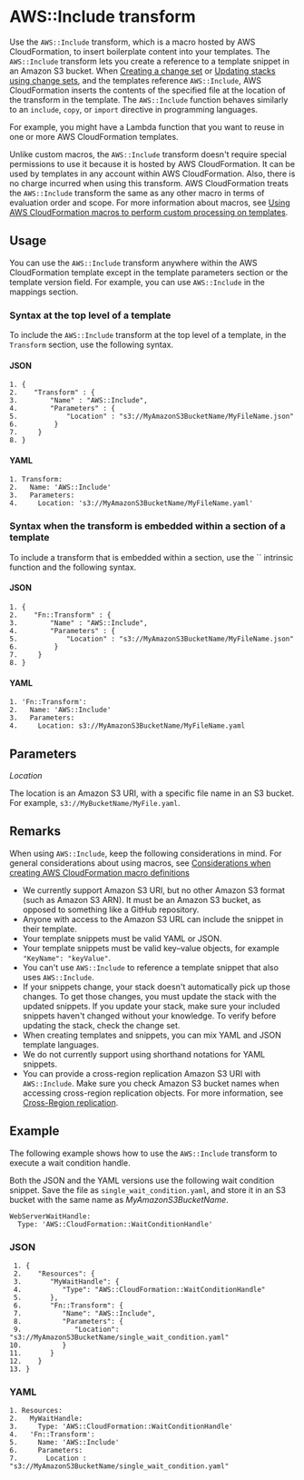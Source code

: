 # AWS::Include transform<a name="create-reusable-transform-function-snippets-and-add-to-your-template-with-aws-include-transform"></a>

Use the `AWS::Include` transform, which is a macro hosted by AWS CloudFormation, to insert boilerplate content into your templates\. The `AWS::Include` transform lets you create a reference to a template snippet in an Amazon S3 bucket\. When [Creating a change set](using-cfn-updating-stacks-changesets-create.md) or [Updating stacks using change sets](using-cfn-updating-stacks-changesets.md), and the templates reference `AWS::Include`, AWS CloudFormation inserts the contents of the specified file at the location of the transform in the template\. The `AWS::Include` function behaves similarly to an `include`, `copy`, or `import` directive in programming languages\.

For example, you might have a Lambda function that you want to reuse in one or more AWS CloudFormation templates\. 

Unlike custom macros, the `AWS::Include` transform doesn't require special permissions to use it because it is hosted by AWS CloudFormation\. It can be used by templates in any account within AWS CloudFormation\. Also, there is no charge incurred when using this transform\. AWS CloudFormation treats the `AWS::Include` transform the same as any other macro in terms of evaluation order and scope\. For more information about macros, see [Using AWS CloudFormation macros to perform custom processing on templates](template-macros.md)\.

## Usage<a name="aws-include-transform-usage"></a>

You can use the `AWS::Include` transform anywhere within the AWS CloudFormation template except in the template parameters section or the template version field\. For example, you can use `AWS::Include` in the mappings section\. 

### Syntax at the top level of a template<a name="aws-include-syntax-top-level-overview"></a>

To include the `AWS::Include` transform at the top level of a template, in the `Transform` section, use the following syntax\.

#### JSON<a name="aws-include-syntax-top-level.json"></a>

```
1. {
2.    "Transform" : {
3.        "Name" : "AWS::Include",
4.        "Parameters" : {
5.            "Location" : "s3://MyAmazonS3BucketName/MyFileName.json"
6.         }
7.     }
8. }
```

#### YAML<a name="aws-include-syntax-top-level.yaml"></a>

```
1. Transform:
2.   Name: 'AWS::Include'
3.   Parameters:
4.     Location: 's3://MyAmazonS3BucketName/MyFileName.yaml'
```

### Syntax when the transform is embedded within a section of a template<a name="aws-include-syntax-embedded-within-section-overview"></a>

To include a transform that is embedded within a section, use the `` intrinsic function and the following syntax\.

#### JSON<a name="aws-include-syntax-within-section.json"></a>

```
1. {
2.    "Fn::Transform" : {
3.        "Name" : "AWS::Include",
4.        "Parameters" : {
5.            "Location" : "s3://MyAmazonS3BucketName/MyFileName.json"
6.         }
7.     }
8. }
```

#### YAML<a name="aws-include-syntax-embedded-within-section.yaml"></a>

```
1. 'Fn::Transform':
2.   Name: 'AWS::Include'
3.   Parameters:
4.     Location: s3://MyAmazonS3BucketName/MyFileName.yaml
```

## Parameters<a name="aws-include-transform-parameters"></a>

*Location*

The location is an Amazon S3 URI, with a specific file name in an S3 bucket\. For example, `s3://MyBucketName/MyFile.yaml`\.

## Remarks<a name="aws-include-transform-remarks"></a>

When using `AWS::Include`, keep the following considerations in mind\. For general considerations about using macros, see [Considerations when creating AWS CloudFormation macro definitions](template-macros.md#template-macros-considerations)
+ We currently support Amazon S3 URI, but no other Amazon S3 format \(such as Amazon S3 ARN\)\. It must be an Amazon S3 bucket, as opposed to something like a GitHub repository\.
+ Anyone with access to the Amazon S3 URL can include the snippet in their template\.
+ Your template snippets must be valid YAML or JSON\.
+ Your template snippets must be valid key–value objects, for example `"KeyName": "keyValue"`\.
+ You can't use `AWS::Include` to reference a template snippet that also uses `AWS::Include`\.
+ If your snippets change, your stack doesn't automatically pick up those changes\. To get those changes, you must update the stack with the updated snippets\. If you update your stack, make sure your included snippets haven't changed without your knowledge\. To verify before updating the stack, check the change set\.
+ When creating templates and snippets, you can mix YAML and JSON template languages\.
+ We do not currently support using shorthand notations for YAML snippets\.
+ You can provide a cross\-region replication Amazon S3 URI with `AWS::Include`\. Make sure you check Amazon S3 bucket names when accessing cross\-region replication objects\. For more information, see [Cross\-Region replication](http://docs.aws.amazon.com/AmazonS3/latest/dev/crr.html)\.

## Example<a name="aws-include-transform-examples"></a>

The following example shows how to use the `AWS::Include` transform to execute a wait condition handle\.

Both the JSON and the YAML versions use the following wait condition snippet\. Save the file as `single_wait_condition.yaml`, and store it in an S3 bucket with the same name as *MyAmazonS3BucketName*\.

```
WebServerWaitHandle:
  Type: 'AWS::CloudFormation::WaitConditionHandle'
```

### JSON<a name="aws-include-example.json"></a>

```
 1. {
 2.    "Resources": {
 3.       "MyWaitHandle": {
 4.          "Type": "AWS::CloudFormation::WaitConditionHandle"
 5.       },
 6.       "Fn::Transform": {
 7.          "Name": "AWS::Include",
 8.          "Parameters": {
 9.             "Location": "s3://MyAmazonS3BucketName/single_wait_condition.yaml"
10.          }
11.       }
12.    }
13. }
```

### YAML<a name="aws-include-example.yaml"></a>

```
1. Resources:
2.   MyWaitHandle:
3.     Type: 'AWS::CloudFormation::WaitConditionHandle'
4.   'Fn::Transform':
5.     Name: 'AWS::Include'
6.     Parameters:
7.       Location : "s3://MyAmazonS3BucketName/single_wait_condition.yaml"
```